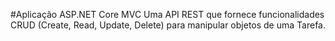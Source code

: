#Aplicação ASP.NET Core MVC
Uma API REST que fornece funcionalidades CRUD (Create, Read, Update, Delete) para manipular objetos  de uma Tarefa.
